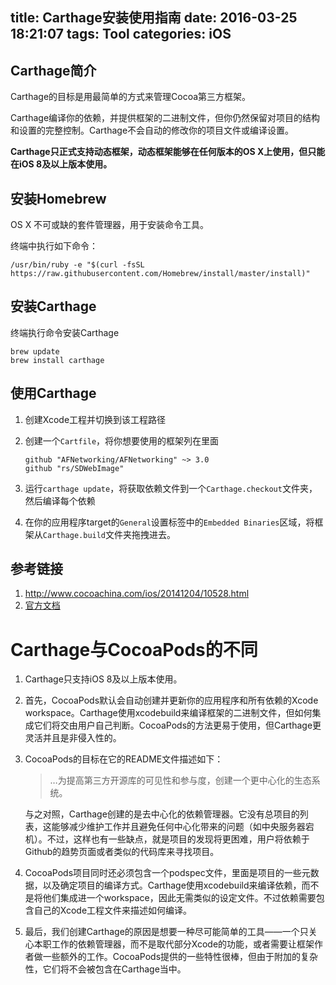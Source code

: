 title: Carthage安装使用指南
date: 2016-03-25 18:21:07
tags: Tool
categories: iOS
---
## Carthage简介

Carthage的目标是用最简单的方式来管理Cocoa第三方框架。

Carthage编译你的依赖，并提供框架的二进制文件，但你仍然保留对项目的结构和设置的完整控制。Carthage不会自动的修改你的项目文件或编译设置。

**Carthage只正式支持动态框架，动态框架能够在任何版本的OS X上使用，但只能在iOS 8及以上版本使用。**

## 安装Homebrew

OS X 不可或缺的套件管理器，用于安装命令工具。

终端中执行如下命令：

```
/usr/bin/ruby -e "$(curl -fsSL https://raw.githubusercontent.com/Homebrew/install/master/install)"
```

## 安装Carthage

终端执行命令安装Carthage

```
brew update
brew install carthage
```

## 使用Carthage

1. 创建Xcode工程并切换到该工程路径

2. 创建一个`Cartfile`，将你想要使用的框架列在里面

   ```
   github "AFNetworking/AFNetworking" ~> 3.0
   github "rs/SDWebImage"
   ```

3. 运行`carthage update`，将获取依赖文件到一个`Carthage.checkout`文件夹，然后编译每个依赖

4. 在你的应用程序target的`General`设置标签中的`Embedded Binaries`区域，将框架从`Carthage.build`文件夹拖拽进去。

## 参考链接

1. <http://www.cocoachina.com/ios/20141204/10528.html>
2. [官方文档](https://github.com/Carthage/Carthage)

# Carthage与CocoaPods的不同

1. Carthage只支持iOS 8及以上版本使用。

2. 首先，CocoaPods默认会自动创建并更新你的应用程序和所有依赖的Xcode workspace。Carthage使用xcodebuild来编译框架的二进制文件，但如何集成它们将交由用户自己判断。CocoaPods的方法更易于使用，但Carthage更灵活并且是非侵入性的。

3. CocoaPods的目标在它的README文件描述如下：

   > …为提高第三方开源库的可见性和参与度，创建一个更中心化的生态系统。

   与之对照，Carthage创建的是去中心化的依赖管理器。它没有总项目的列表，这能够减少维护工作并且避免任何中心化带来的问题（如中央服务器宕机）。不过，这样也有一些缺点，就是项目的发现将更困难，用户将依赖于Github的趋势页面或者类似的代码库来寻找项目。

4. CocoaPods项目同时还必须包含一个podspec文件，里面是项目的一些元数据，以及确定项目的编译方式。Carthage使用xcodebuild来编译依赖，而不是将他们集成进一个workspace，因此无需类似的设定文件。不过依赖需要包含自己的Xcode工程文件来描述如何编译。

5. 最后，我们创建Carthage的原因是想要一种尽可能简单的工具——一个只关心本职工作的依赖管理器，而不是取代部分Xcode的功能，或者需要让框架作者做一些额外的工作。CocoaPods提供的一些特性很棒，但由于附加的复杂性，它们将不会被包含在Carthage当中。
